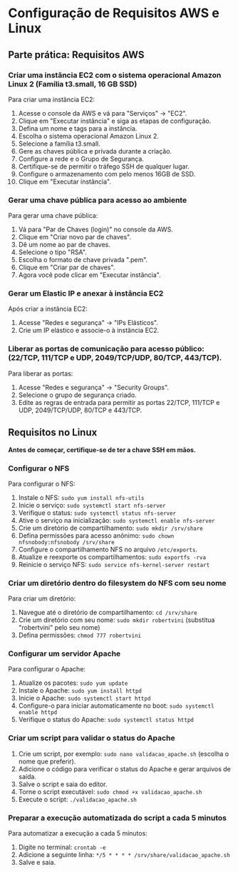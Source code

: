 # Configuração de Requisitos AWS e Linux

## Parte prática: Requisitos AWS

### Criar uma instância EC2 com o sistema operacional Amazon Linux 2 (Família t3.small, 16 GB SSD)

Para criar uma instância EC2:

1. Acesse o console da AWS e vá para "Serviços" -> "EC2".
2. Clique em "Executar instância" e siga as etapas de configuração.
3. Defina um nome e tags para a instância.
4. Escolha o sistema operacional Amazon Linux 2.
5. Selecione a família t3.small.
6. Gere as chaves pública e privada durante a criação.
7. Configure a rede e o Grupo de Segurança.
8. Certifique-se de permitir o tráfego SSH de qualquer lugar.
9. Configure o armazenamento com pelo menos 16GB de SSD.
10. Clique em "Executar instância".

### Gerar uma chave pública para acesso ao ambiente

Para gerar uma chave pública:

1. Vá para "Par de Chaves (login)" no console da AWS.
2. Clique em "Criar novo par de chaves".
3. Dê um nome ao par de chaves.
4. Selecione o tipo "RSA".
5. Escolha o formato de chave privada ".pem".
6. Clique em "Criar par de chaves".
7. Agora você pode clicar em "Executar instância".

### Gerar um Elastic IP e anexar à instância EC2

Após criar a instância EC2:

1. Acesse "Redes e segurança" -> "IPs Elásticos".
2. Crie um IP elástico e associe-o à instância EC2.

### Liberar as portas de comunicação para acesso público: (22/TCP, 111/TCP e UDP, 2049/TCP/UDP, 80/TCP, 443/TCP).

Para liberar as portas:

1. Acesse "Redes e segurança" -> "Security Groups".
2. Selecione o grupo de segurança criado.
3. Edite as regras de entrada para permitir as portas 22/TCP, 111/TCP e UDP, 2049/TCP/UDP, 80/TCP e 443/TCP.

## Requisitos no Linux

**Antes de começar, certifique-se de ter a chave SSH em mãos.**

### Configurar o NFS

Para configurar o NFS:

1. Instale o NFS: `sudo yum install nfs-utils`
2. Inicie o serviço: `sudo systemctl start nfs-server`
3. Verifique o status: `sudo systemctl status nfs-server`
4. Ative o serviço na inicialização: `sudo systemctl enable nfs-server`
5. Crie um diretório de compartilhamento: `sudo mkdir /srv/share`
6. Defina permissões para acesso anônimo: `sudo chown nfsnobody:nfsnobody /srv/share`
7. Configure o compartilhamento NFS no arquivo `/etc/exports`.
8. Atualize e reexporte os compartilhamentos: `sudo exportfs -rva`
9. Reinicie o serviço NFS: `sudo service nfs-kernel-server restart`

### Criar um diretório dentro do filesystem do NFS com seu nome

Para criar um diretório:

1. Navegue até o diretório de compartilhamento: `cd /srv/share`
2. Crie um diretório com seu nome: `sudo mkdir robertvini` (substitua "robertvini" pelo seu nome)
3. Defina permissões: `chmod 777 robertvini`

### Configurar um servidor Apache

Para configurar o Apache:

1. Atualize os pacotes: `sudo yum update`
2. Instale o Apache: `sudo yum install httpd`
3. Inicie o Apache: `sudo systemctl start httpd`
4. Configure-o para iniciar automaticamente no boot: `sudo systemctl enable httpd`
5. Verifique o status do Apache: `sudo systemctl status httpd`

### Criar um script para validar o status do Apache

1. Crie um script, por exemplo: `sudo nano validacao_apache.sh` (escolha o nome que preferir).
2. Adicione o código para verificar o status do Apache e gerar arquivos de saída.
3. Salve o script e saia do editor.
4. Torne o script executável: `sudo chmod +x validacao_apache.sh`
5. Execute o script: `./validacao_apache.sh`

### Preparar a execução automatizada do script a cada 5 minutos

Para automatizar a execução a cada 5 minutos:

1. Digite no terminal: `crontab -e`
2. Adicione a seguinte linha: `*/5 * * * * /srv/share/validacao_apache.sh`
3. Salve e saia.

